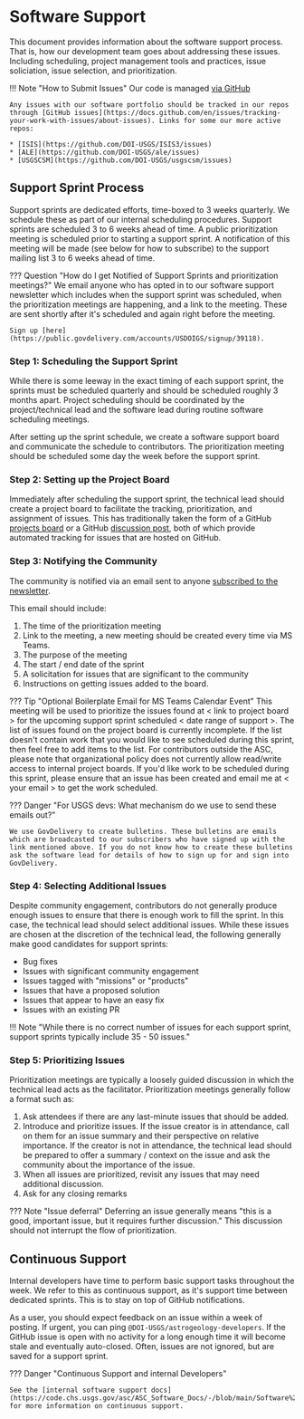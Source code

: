 # Software Support

This document provides information about the software support process. That is, how our development team goes about addressing these issues. Including scheduling, project management tools and practices, issue soliciation, issue selection, and prioritization.


!!! Note "How to Submit Issues" 
    Our code is managed [via GitHub](https://github.com/DOI-USGS)

    Any issues with our software portfolio should be tracked in our repos through [GitHub issues](https://docs.github.com/en/issues/tracking-your-work-with-issues/about-issues). Links for some our more active repos: 

    * [ISIS](https://github.com/DOI-USGS/ISIS3/issues)
    * [ALE](https://github.com/DOI-USGS/ale/issues)
    * [USGSCSM](https://github.com/DOI-USGS/usgscsm/issues)

## Support Sprint Process 

Support sprints are dedicated efforts, time-boxed to 3 weeks quarterly. We schedule these as part of our internal scheduling procedures. Support sprints are scheduled 3 to 6 weeks ahead of time. A public prioritization meeting is scheduled prior to starting a support sprint. A notification of this meeting will be made (see below for how to subscribe) to the support mailing list 3 to 6 weeks ahead of time.

??? Question "How do I get Notified of Support Sprints and prioritization meetings?" 
    We email anyone who has opted in to our software support newsletter which includes when the support sprint was scheduled, when the prioritization meetings are happening, and a link to the meeting. These are sent shortly after it's scheduled and again right before the meeting. 
    
    Sign up [here](https://public.govdelivery.com/accounts/USDOIGS/signup/39118). 

### Step 1: Scheduling the Support Sprint
While there is some leeway in the exact timing of each support sprint, the sprints must be scheduled quarterly and should be scheduled roughly 3 months apart. Project scheduling should be coordinated by the project/technical lead and the software lead during routine software scheduling meetings.

After setting up the sprint schedule, we create a software support board and communicate the schedule to contributors. The prioritization meeting should be scheduled some day the week before the support sprint. 

### Step 2: Setting up the Project Board
Immediately after scheduling the support sprint, the technical lead should create a project board to facilitate the tracking, prioritization, and assignment of issues.  This has traditionally taken the form of a GitHub [projects board](https://github.com/orgs/DOI-USGS/teams/astrogeology-developers/projects) or a GitHub [discussion post](https://github.com/DOI-USGS/ISIS3/discussions), both of which provide automated tracking for issues that are hosted on GitHub. 


### Step 3: Notifying the Community

The community is notified via an email sent to anyone [subscribed to the newsletter](https://public.govdelivery.com/accounts/USDOIGS/signup/39118). 

This email should include:

1. The time of the prioritization meeting
1. Link to the meeting, a new meeting should be created every time via MS Teams.
1. The purpose of the meeting
1. The start / end date of the sprint
1. A solicitation for issues that are significant to the community
1. Instructions on getting issues added to the board.

??? Tip "Optional Boilerplate Email for MS Teams Calendar Event"
    This meeting will be used to prioritize the issues found at < link to project board > for the upcoming support sprint scheduled < date range of support >.  The list of issues found on the project board is currently incomplete.  If the list doesn't contain work that you would like to see scheduled during this sprint, then feel free to add items to the list.  For contributors outside the ASC, please note that organizational policy does not currently allow read/write access to internal project boards.  If you'd like work to be scheduled during this sprint, please ensure that an issue has been created and email me at < your email > to get the work scheduled.

??? Danger "For USGS devs: What mechanism do we use to send these emails out?"

    We use GovDelivery to create bulletins. These bulletins are emails which are broadcasted to our subscribers who have signed up with the link mentioned above. If you do not know how to create these bulletins ask the software lead for details of how to sign up for and sign into GovDelivery.


### Step 4: Selecting Additional Issues
Despite community engagement, contributors do not generally produce enough issues to ensure that there is enough work to fill the sprint.  In this case, the technical lead should select additional issues.  While these issues are chosen at the discretion of the technical lead, the following generally make good candidates for support sprints:

- Bug fixes
- Issues with significant community engagement
- Issues tagged with "missions" or "products"
- Issues that have a proposed solution
- Issues that appear to have an easy fix
- Issues with an existing PR

!!! Note "While there is no correct number of issues for each support sprint, support sprints typically include 35 - 50 issues."

### Step 5: Prioritizing Issues
Prioritization meetings are typically a loosely guided discussion in which the technical lead acts as the facilitator.  Prioritization meetings generally follow a format such as:

1. Ask attendees if there are any last-minute issues that should be added.
1. Introduce and prioritize issues.  If the issue creator is in attendance, call on them for an issue summary and their perspective on relative importance.  If the creator is not in attendance, the technical lead should be prepared to offer a summary / context on the issue and ask the community about the importance of the issue.
1. When all issues are prioritized, revisit any issues that may need additional discussion.
1. Ask for any closing remarks

??? Note "Issue deferral"
    Deferring an issue generally means "this is a good, important issue, but it requires further discussion." This discussion should not interrupt the flow of prioritization. 


## Continuous Support 

Internal developers have time to perform basic support tasks throughout the week. We refer to this as continuous support, as it's support time between dedicated sprints. This is to stay on top of GitHub notifications. 

As a user, you should expect feedback on an issue within a week of posting. If urgent, you can ping `@DOI-USGS/astrogeology-developers`. If the GitHub issue is open with no activity for a long enough time it will become stale and eventually auto-closed. Often, issues are not ignored, but are saved for a support sprint. 

??? Danger "Continuous Support and internal Developers"

    See the [internal software support docs](https://code.chs.usgs.gov/asc/ASC_Software_Docs/-/blob/main/Software%20Management/Continuous%20Support.md) for more information on continuous support. 